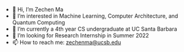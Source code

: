 - 👋 Hi, I’m Zechen Ma
- 👀 I’m interested in Machine Learning, Computer Architecture, and Quantum Computing 
- 🌱 I’m currently a 4th year CS undergraduate at UC Santa Barbara
- 💞️ I’m looking for Research Internship in Summer 2022
- 📫 How to reach me: zechenma@ucsb.edu

<!---
ZechenM/ZechenM is a ✨ special ✨ repository because its `README.md` (this file) appears on your GitHub profile.
You can click the Preview link to take a look at your changes.
--->
